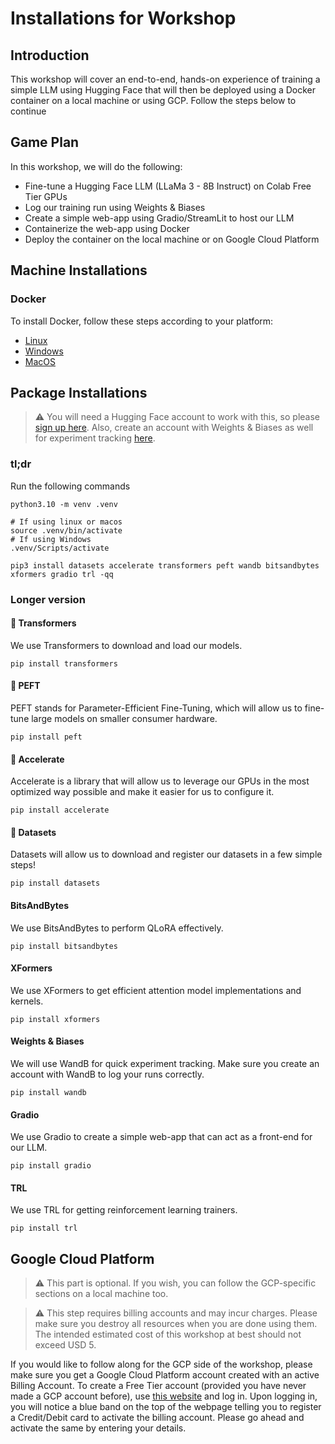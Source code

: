 # Installations for Workshop

## Introduction
This workshop will cover an end-to-end, hands-on experience of training a simple LLM using Hugging Face that will then be deployed using a Docker container on a local machine or using GCP. Follow the steps below to continue

## Game Plan
In this workshop, we will do the following:
- Fine-tune a Hugging Face LLM (LLaMa 3 - 8B Instruct) on Colab Free Tier GPUs
- Log our training run using Weights & Biases
- Create a simple web-app using Gradio/StreamLit to host our LLM
- Containerize the web-app using Docker
- Deploy the container on the local machine or on Google Cloud Platform

## Machine Installations

### Docker
To install Docker, follow these steps according to your platform:
- [Linux](https://docs.docker.com/desktop/install/linux-install/)
- [Windows](https://docs.docker.com/desktop/install/windows-install/)
- [MacOS](https://docs.docker.com/desktop/install/mac-install/)

## Package Installations

> :warning: You will need a Hugging Face account to work with this, so please [sign up here](https://huggingface.co/). Also, create an account with Weights & Biases as well for experiment tracking [here](https://wandb.ai).

### tl;dr
Run the following commands
```
python3.10 -m venv .venv

# If using linux or macos
source .venv/bin/activate
# If using Windows
.venv/Scripts/activate

pip3 install datasets accelerate transformers peft wandb bitsandbytes xformers gradio trl -qq
```

### Longer version

#### 🤗 Transformers
We use Transformers to download and load our models.
```
pip install transformers
```
#### 🤗 PEFT
PEFT stands for Parameter-Efficient Fine-Tuning, which will allow us to fine-tune large models on smaller consumer hardware.
```
pip install peft
```
#### 🤗 Accelerate
Accelerate is a library that will allow us to leverage our GPUs in the most optimized way possible and make it easier for us to configure it.
```
pip install accelerate
```
#### 🤗 Datasets
Datasets will allow us to download and register our datasets in a few simple steps!
```
pip install datasets
```
#### BitsAndBytes
We use BitsAndBytes to perform QLoRA effectively.
```
pip install bitsandbytes
```
#### XFormers
We use XFormers to get efficient attention model implementations and kernels.
```
pip install xformers
```
#### Weights & Biases
We will use WandB for quick experiment tracking. Make sure you create an account with WandB to log your runs correctly.
```
pip install wandb
```
#### Gradio
We use Gradio to create a simple web-app that can act as a front-end for our LLM.
```
pip install gradio
```
#### TRL
We use TRL for getting reinforcement learning trainers.
```
pip install trl
```

## Google Cloud Platform

>:warning: This part is optional. If you wish, you can follow the GCP-specific sections on a local machine too.

> :warning: This step requires billing accounts and may incur charges. Please make sure you destroy all resources when you are done using them. The intended estimated cost of this workshop at best should not exceed USD 5.

If you would like to follow along for the GCP side of the workshop, please make sure you get a Google Cloud Platform account created with an active Billing Account.
To create a Free Tier account (provided you have never made a GCP account before), use [this website](https://cloud.google.com/free) and log in.
Upon logging in, you will notice a blue band on the top of the webpage telling you to register a Credit/Debit card to activate the billing account. Please go ahead and activate the same by entering your details.
